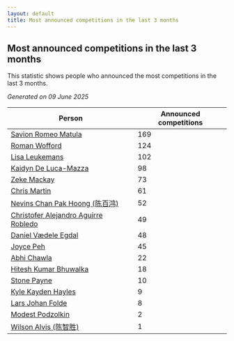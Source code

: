 ```yaml
---
layout: default
title: Most announced competitions in the last 3 months
---
```

## Most announced competitions in the last 3 months
This statistic shows people who announced the most competitions in the last 3 months.

*Generated on 09 June 2025*

| Person | Announced competitions |
| --- | --- |
| [Savion Romeo Matula](https://www.worldcubeassociation.org/persons/2019MATU03) | 169 |
| [Roman Wofford](https://www.worldcubeassociation.org/persons/2017WOFF01) | 124 |
| [Lisa Leukemans](https://www.worldcubeassociation.org/persons/2021LEUK01) | 102 |
| [Kaidyn De Luca-Mazza](https://www.worldcubeassociation.org/persons/2019LUCA01) | 98 |
| [Zeke Mackay](https://www.worldcubeassociation.org/persons/2015MACK06) | 73 |
| [Chris Martin](https://www.worldcubeassociation.org/persons/2013MART03) | 61 |
| [Nevins Chan Pak Hoong (陈百鸿)](https://www.worldcubeassociation.org/persons/2010CHAN20) | 52 |
| [Christofer Alejandro Aguirre Robledo](https://www.worldcubeassociation.org/persons/2016ROBL05) | 49 |
| [Daniel Vædele Egdal](https://www.worldcubeassociation.org/persons/2013EGDA01) | 48 |
| [Joyce Peh](https://www.worldcubeassociation.org/persons/2017PEHJ01) | 45 |
| [Abhi Chawla](https://www.worldcubeassociation.org/persons/2019CHAW01) | 22 |
| [Hitesh Kumar Bhuwalka](https://www.worldcubeassociation.org/persons/2022BHUW01) | 18 |
| [Stone Payne](https://www.worldcubeassociation.org/persons/2018SIMP06) | 10 |
| [Kyle Kayden Hayles](https://www.worldcubeassociation.org/persons/2022HAYL02) | 9 |
| [Lars Johan Folde](https://www.worldcubeassociation.org/persons/2018FOLD01) | 8 |
| [Modest Podzolkin](https://www.worldcubeassociation.org/persons/2017PODZ01) | 2 |
| [Wilson Alvis (陈智胜)](https://www.worldcubeassociation.org/persons/2011ALVI01) | 1 |
